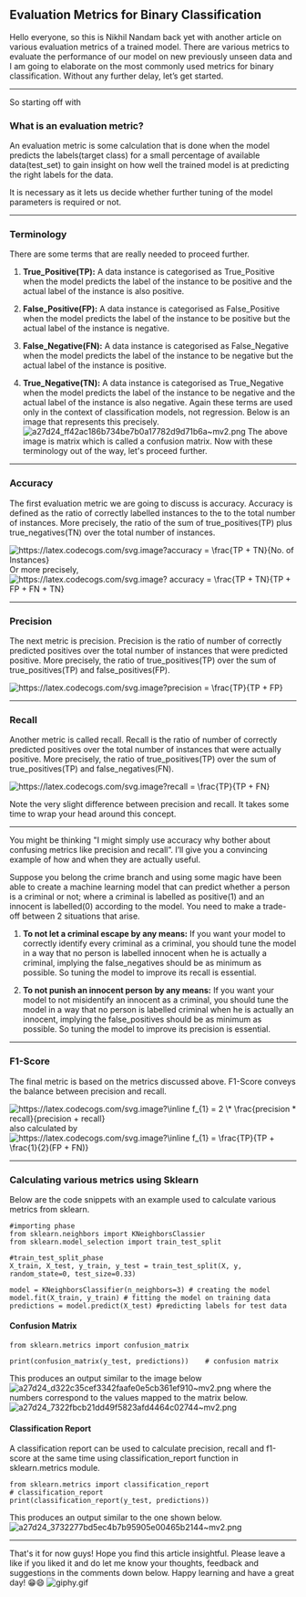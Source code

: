## Evaluation Metrics for Binary Classification

Hello everyone, so this is Nikhil Nandam back yet with another article on various evaluation metrics of a trained model. There are various metrics to evaluate the performance of our model on new previously unseen data and I am going to elaborate on the most commonly used metrics for binary classification.
Without any further delay, let’s get started.
<hr>

So starting off with 
### What is an evaluation metric?
An evaluation metric is some calculation that is done when the model predicts the labels(target class) for a small percentage of available data(test_set) to gain insight on how well the trained model is at predicting the right labels for the data. 

It is necessary as it lets us decide whether further tuning of the model parameters is required or not.
<hr>

### Terminology
There are some terms that are really needed to proceed further.

1. **True_Positive(TP):** A data instance is categorised as True_Positive when the model predicts the label of the instance to be positive and the actual label of the instance is also positive.

2. **False_Positive(FP):** A data instance is categorised as False_Positive when the model predicts the label of the instance to be positive but the actual label of the instance is negative.

3. **False_Negative(FN):** A data instance is categorised as False_Negative when the model predicts the label of the instance to be negative but the actual label of the instance is positive.

4. **True_Negative(TN):** A data instance is categorised as True_Negative when the model predicts the label of the instance to be negative and the actual label of the instance is also negative.
Again these terms are used only in the context of classification models, not regression.
Below is an image that represents this precisely.
![a27d24_ff42ac186b734be7b0a17782d9d71b6a~mv2.png](https://cdn.hashnode.com/res/hashnode/image/upload/v1635258081219/LF5OSDY0P.png)
The above image is matrix which is called a confusion matrix.
Now with these terminology out of the way, let's proceed further.
<hr>

### Accuracy
The first evaluation metric we are going to discuss is accuracy.
Accuracy is defined as the ratio of correctly labelled instances to the to the total number of instances. More precisely, the ratio of the sum of true_positives(TP) plus true_negatives(TN) over the total number of instances.

<img src="https://latex.codecogs.com/svg.image?accuracy&space;=&space;\frac{TP&space;&plus;&space;TN}{No.&space;of&space;Instances}" title="https://latex.codecogs.com/svg.image?accuracy = \frac{TP + TN}{No. of Instances}" />
Or more precisely,

<img src="https://latex.codecogs.com/svg.image?&space;accuracy&space;=&space;\frac{TP&space;&plus;&space;TN}{TP&space;&plus;&space;FP&space;&plus;&space;FN&space;&plus;&space;TN}" title="https://latex.codecogs.com/svg.image? accuracy = \frac{TP + TN}{TP + FP + FN + TN}" />
<hr>

### Precision
The next metric is precision. Precision is the ratio of number of correctly predicted positives over the total number of instances that were predicted positive. More precisely, the ratio of true_positives(TP) over the sum of true_positives(TP) and false_positives(FP).

<img src="https://latex.codecogs.com/svg.image?&space;precision&space;=&space;\frac{TP}{TP&space;&plus;&space;FP}" title="https://latex.codecogs.com/svg.image?precision = \frac{TP}{TP + FP}" />
<hr>

### Recall
Another metric is called recall. Recall is the ratio of number of correctly predicted positives over the total number of instances that were actually positive. More precisely, the ratio of true_positives(TP) over the sum of true_positives(TP) and false_negatives(FN).

<img src="https://latex.codecogs.com/svg.image?recall&space;=&space;\frac{TP}{TP&space;&plus;&space;FN}" title="https://latex.codecogs.com/svg.image?recall = \frac{TP}{TP + FN}" />

Note the very slight difference between precision and recall. It takes some time to wrap your head around this concept.
<hr>

You might be thinking "I might simply use accuracy why bother about confusing metrics like precision and recall”. I’ll give you a convincing example of how and when they are actually useful.

Suppose you belong the crime branch and using some magic have been able to create a machine learning model that can predict whether a person is a criminal or not; where a criminal is labelled as positive(1) and an innocent is labelled(0) according to the model. You need to make a trade-off between 2 situations that arise.


1. **To not let a criminal escape by any means:** If you want your model to correctly identify every criminal as a criminal, you should tune the model in a way that no person is labelled innocent when he is actually a criminal, implying the false_negatives should be as minimum as possible. So tuning the model to improve its recall is essential.

2. **To not punish an innocent person by any means:** If you want your model to not misidentify an innocent as a criminal, you should tune the model in a way that no person is labelled criminal when he is actually an innocent, implying the false_positives should be as minimum as possible. So tuning the model to improve its precision is essential.
<hr>

### F1-Score
The final metric is based on the metrics discussed above. F1-Score conveys the balance between precision and recall. 

<img src="https://latex.codecogs.com/svg.image?\inline&space;f_{1}&space;=&space;2&space;\*&space;\frac{precision&space;*&space;recall}{precision&space;&plus;&space;recall}" title="https://latex.codecogs.com/svg.image?\inline f_{1} = 2 \* \frac{precision * recall}{precision + recall}" />
also calculated by

<img src="https://latex.codecogs.com/svg.image?\inline&space;f_{1}&space;=&space;\frac{TP}{TP&space;&plus;&space;\frac{1}{2}(FP&space;&plus;&space;FN)}" title="https://latex.codecogs.com/svg.image?\inline f_{1} = \frac{TP}{TP + \frac{1}{2}(FP + FN)}" />
<hr>

### Calculating various metrics using Sklearn
Below are the code snippets with an example used to calculate various metrics from sklearn.
```
#importing phase
from sklearn.neighbors import KNeighborsClassier
from sklearn.model_selection import train_test_split

#train_test_split_phase
X_train, X_test, y_train, y_test = train_test_split(X, y, random_state=0, test_size=0.33)

model = KNeighborsClassifier(n_neighbors=3) # creating the model
model.fit(X_train, y_train) # fitting the model on training data
predictions = model.predict(X_test) #predicting labels for test data
```

#### Confusion Matrix
```
from sklearn.metrics import confusion_matrix

print(confusion_matrix(y_test, predictions))    # confusion matrix
```
This produces an output similar to the image below
![a27d24_d322c35cef3342faafe0e5cb361ef910~mv2.png](https://cdn.hashnode.com/res/hashnode/image/upload/v1635259586227/4HS9vfBtg.png)
where the numbers correspond to the values mapped to the matrix below.
![a27d24_7322fbcb21dd49f5823afd4464c02744~mv2.png](https://cdn.hashnode.com/res/hashnode/image/upload/v1635259609925/Upb5yw6OvI.png)


#### Classification Report
A classification report can be used to calculate precision, recall and f1-score at the same time using classification_report function in sklearn.metrics module.
```
from sklearn.metrics import classification_report
# classification_report
print(classification_report(y_test, predictions))    
```
This produces an output similar to the one shown below.
![a27d24_3732277bd5ec4b7b95905e00465b2144~mv2.png](https://cdn.hashnode.com/res/hashnode/image/upload/v1635259666815/A5jUP2Hw8.png)
<hr>

That's it for now guys! Hope you find this article insightful. 
Please leave a like  if you liked it and do let me know your thoughts, feedback and suggestions in the comments down below. Happy learning and have a great day! 😁😄
![giphy.gif](https://cdn.hashnode.com/res/hashnode/image/upload/v1635259762060/Gmj_2J1M3.gif)
